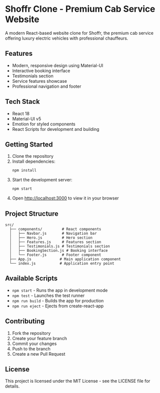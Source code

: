 # Shoffr Clone - Premium Cab Service Website

A modern React-based website clone for Shoffr, the premium cab service offering luxury electric vehicles with professional chauffeurs.

## Features

- Modern, responsive design using Material-UI
- Interactive booking interface
- Testimonials section
- Service features showcase
- Professional navigation and footer

## Tech Stack

- React 18
- Material-UI v5
- Emotion for styled components
- React Scripts for development and building

## Getting Started

1. Clone the repository
2. Install dependencies:
   ```bash
   npm install
   ```
3. Start the development server:
   ```bash
   npm start
   ```
4. Open [http://localhost:3000](http://localhost:3000) to view it in your browser

## Project Structure

```
src/
  ├── components/         # React components
  │   ├── Navbar.js       # Navigation bar
  │   ├── Hero.js         # Hero section
  │   ├── Features.js     # Features section
  │   ├── Testimonials.js # Testimonials section
  │   ├── BookingSection.js # Booking interface
  │   └── Footer.js       # Footer component
  ├── App.js             # Main application component
  └── index.js           # Application entry point
```

## Available Scripts

- `npm start` - Runs the app in development mode
- `npm test` - Launches the test runner
- `npm run build` - Builds the app for production
- `npm run eject` - Ejects from create-react-app

## Contributing

1. Fork the repository
2. Create your feature branch
3. Commit your changes
4. Push to the branch
5. Create a new Pull Request

## License

This project is licensed under the MIT License - see the LICENSE file for details.